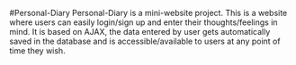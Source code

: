 #Personal-Diary
Personal-Diary is a mini-website project. This is a website where users can easily login/sign up and enter their thoughts/feelings in mind. It is based on AJAX, the data entered by user gets automatically saved in the database and is accessible/available to users at any point of time they wish.